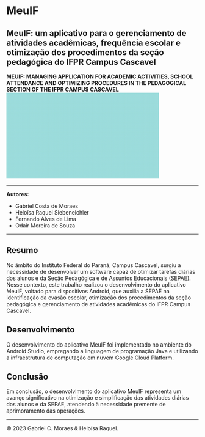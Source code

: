 # MeuIF
## MeuIF: um aplicativo para o gerenciamento de atividades acadêmicas, frequência escolar e otimização dos procedimentos da seção pedagógica do IFPR Campus Cascavel
**MEUIF: MANAGING APPLICATION FOR ACADEMIC ACTIVITIES, SCHOOL ATTENDANCE AND OPTIMIZING PROCEDURES IN THE PEDAGOGICAL SECTION OF THE IFPR CAMPUS CASCAVEL**
<img src="imagens/logogif.gif" alt="logo animada" width="400">


---

**Autores:**
- Gabriel Costa de Moraes
- Heloísa Raquel Siebeneichler
- Fernando Alves de Lima
- Odair Moreira de Souza

---

## Resumo

No âmbito do Instituto Federal do Paraná, Campus Cascavel, surgiu a necessidade de desenvolver um software capaz de otimizar tarefas diárias dos alunos e da Seção Pedagógica e de Assuntos Educacionais (SEPAE). Nesse contexto, este trabalho realizou o desenvolvimento do aplicativo MeuIF, voltado para dispositivos Android, que auxilia a SEPAE na identificação da evasão escolar, otimização dos procedimentos da seção pedagógica e gerenciamento de atividades acadêmicas do IFPR Campus Cascavel.

## Desenvolvimento

O desenvolvimento do aplicativo MeuIF foi implementado no ambiente do Android Studio, empregando a linguagem de programação Java e utilizando a infraestrutura de computação em nuvem Google Cloud Platform.

## Conclusão

Em conclusão, o desenvolvimento do aplicativo MeuIF representa um avanço significativo na otimização e simplificação das atividades diárias dos alunos e da SEPAE, atendendo à necessidade premente de aprimoramento das operações.

---

© 2023 Gabriel C. Moraes & Heloísa Raquel.

